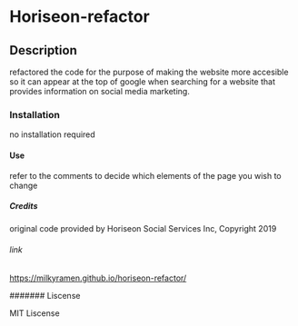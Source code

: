# Horiseon-refactor

## Description

refactored the code for the purpose of making the website more accesible so it can appear at the top of google when searching for a website that provides information on social media marketing. 

### Installation

no installation required

#### Use

refer to the comments to decide which elements of the page you wish to change

##### Credits

original code provided by Horiseon Social Services Inc, Copyright 2019

###### link

https://milkyramen.github.io/horiseon-refactor/

####### Liscense

MIT Liscense
